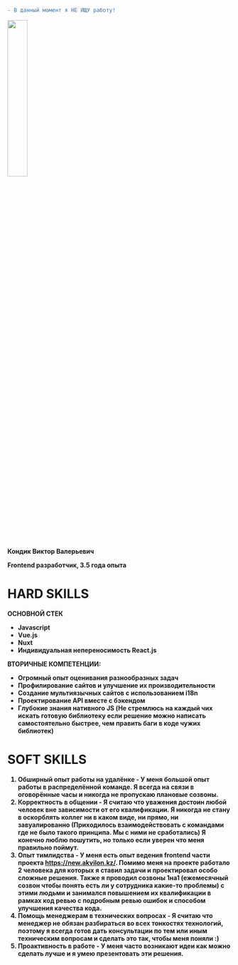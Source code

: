 ```diff
- В данный момент я НЕ ИЩУ работу!
```

<img src="https://avatars1.githubusercontent.com/u/22168010?s=460&v=4" width="30%"></img>

**Кондик Виктор Валерьевич**

**Frontend разработчик, 3.5 года опыта**

# HARD SKILLS

<b>ОСНОВНОЙ СТЕК<b/>
* Javascript
* Vue.js
* Nuxt
* Индивидуальная непереносимость React.js

<b>ВТОРИЧНЫЕ КОМПЕТЕНЦИИ:<b/>
* Огромный опыт оценивания разнообразных задач
* Профилирование сайтов и улучшение их производительности
* Создание мультиязычных сайтов с использованием i18n
* Проектирование API вместе с бэкендом
* Глубокие знания нативного JS (Не стремлюсь на каждый чих искать готовую библиотеку если решение можно написать самостоятельно быстрее, чем править баги в коде чужих библиотек)

# SOFT SKILLS
1) Обширный опыт работы на удалёнке - У меня большой опыт работы в распределённой команде. Я всегда на связи в оговорённые часы и никогда не пропускаю плановые созвоны.
2) Корректность в общении - Я считаю что уважения достоин любой человек вне зависимости от его квалификации. Я никогда не стану в оскорблять коллег ни в каком виде, ни прямо, ни завуалированно (Приходилось взаимодействовать с командами где не было такого принципа. Мы с ними не сработались) Я конечно люблю пошутить, но только если уверен что меня правильно поймут.
3) Опыт тимлидства - У меня есть опыт ведения frontend части проекта https://new.akvilon.kz/. Помимо меня на проекте работало 2 человека для которых я ставил задачи и проектировал особо сложные решения. Также я проводил созвоны 1на1 (ежемесячный созвон чтобы понять есть ли у сотрудника какие-то проблемы) с этими людьми и занимался повышением их квалификации в рамках код ревью с подробным ревью ошибок и способом улучшения качества кода.
4) Помощь менеджерам в технических вопросах - Я считаю что менеджер не обязан разбираться во всех тонкостях технологий, поэтому я всегда готов дать консультации по тем или иным техническим вопросам и сделать это так, чтобы меня поняли :)
5) Проактивность в работе - У меня часто возникают идеи как можно сделать лучше и я умею презентовать эти решения.
